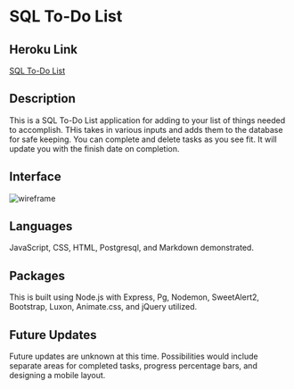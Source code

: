 # SQL To-Do List

## Heroku Link

[SQL To-Do List](https://sql-to-do-list-1.herokuapp.com/)

## Description

This is a SQL To-Do List application for adding to your list of things needed to accomplish. THis takes in various inputs and adds them to the database for safe keeping. You can complete and delete tasks as you see fit. It will update you with the finish date on completion.

## Interface

![wireframe](./server/public/images/wireframe.png)

## Languages

JavaScript, CSS, HTML, Postgresql, and Markdown demonstrated.

## Packages

This is built using Node.js with Express, Pg, Nodemon, SweetAlert2, Bootstrap, Luxon, Animate.css, and jQuery utilized.

## Future Updates

Future updates are unknown at this time. Possibilities would include separate areas for completed tasks, progress percentage bars, and designing a mobile layout.